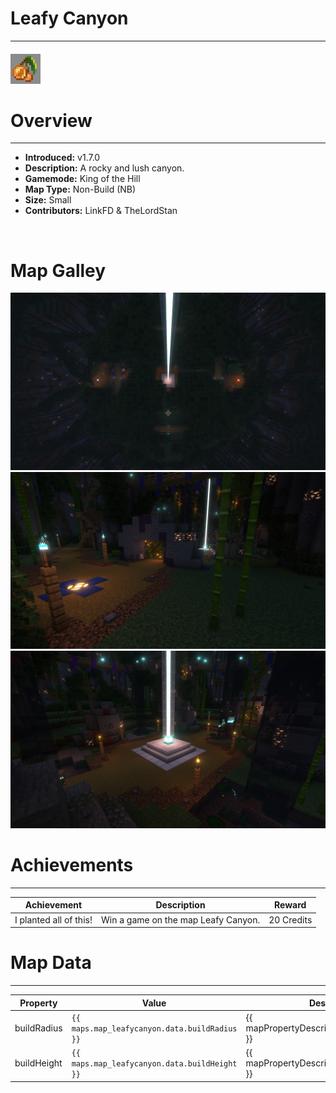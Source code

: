 <!-- replace _map_ with the actual map name -->
<!-- change gamemode type for the Map data description  -->
# Leafy Canyon

***

#### ![leafycanyonicon](../assets/maps/leafycanyon/leafycanyon-icon.jpg)

# Overview
***
- **Introduced:** v1.7.0
- **Description:** A rocky and lush canyon.
- **Gamemode:** King of the Hill
- **Map Type:** Non-Build (NB)
- **Size:** Small
- **Contributors:** LinkFD & TheLordStan

<br />  

# Map Galley
![Leafy Canyon - Overview](../assets/maps/leafycanyon/leafycanyon-overview.jpg '')
![Leafy Canyon - Overview](../assets/maps/leafycanyon/leafycanyon-spawn.jpg '')
![Leafy Canyon - Overview](../assets/maps/leafycanyon/leafycanyon-beacon.jpg '')

# Achievements
***

| Achievement | Description | Reward |
| ----- | ----- | ------ |
| I planted all of this! | Win a game on the map Leafy Canyon. | 20 Credits |



# Map Data
***

| Property | Value | Description |
| ----------- | ----------- | ------ |
| buildRadius |`{{ maps.map_leafycanyon.data.buildRadius }}`| {{ mapPropertyDescriptions.buildRadius.koth }} |
| buildHeight |`{{ maps.map_leafycanyon.data.buildHeight }}`| {{ mapPropertyDescriptions.buildHeight.koth }} |